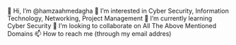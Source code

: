 👋 Hi, I’m @hamzaahmedagha
👀 I’m interested in Cyber Security, Information Technology, Networking, Project Management
🌱 I’m currently learning Cyber Security
💞️ I’m looking to collaborate on All The Above Mentioned Domains
📫 How to reach me (through my email addres)
